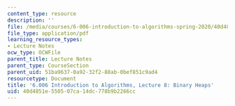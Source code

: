 ```yaml
---
content_type: resource
description: ''
file: /media/courses/6-006-introduction-to-algorithms-spring-2020/40d4851e550507ca14dc778b9b2266cc_MIT6_006S20_lec8.pdf
file_type: application/pdf
learning_resource_types:
- Lecture Notes
ocw_type: OCWFile
parent_title: Lecture Notes
parent_type: CourseSection
parent_uid: 51ba9637-0a92-32f2-88ab-0bef851c9ad4
resourcetype: Document
title: '6.006 Introduction to Algorithms, Lecture 8: Binary Heaps'
uid: 40d4851e-5505-07ca-14dc-778b9b2266cc
---
```

